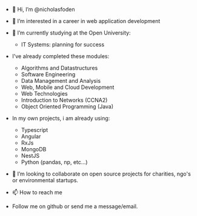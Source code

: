 - 👋 Hi, I’m @nicholasfoden
  
- 👀 I’m interested in a career in web application development
  
- 🌱 I’m currently studying at the Open University:
  - IT Systems: planning for success
    
- I've already completed these modules:
    - Algorithms and Datastructures
    - Software Engineering
    - Data Management and Analysis
    - Web, Mobile and Cloud Development
    - Web Technologies
    - Introduction to Networks (CCNA2)
    - Object Oriented Programming (Java)
      
- In my own projects, i am already using: 
  - Typescript
  - Angular
  - RxJs
  - MongoDB
  - NestJS
  - Python (pandas, np, etc...)
    
- 💞️ I’m looking to collaborate on open source projects for charities, ngo's or environmental startups.
  
- 📫 How to reach me
- Follow me on github or send me a message/email.

<!---
nicholasfoden/nicholasfoden is a ✨ special ✨ repository because its `README.md` (this file) appears on your GitHub profile.
You can click the Preview link to take a look at your changes.
--->
